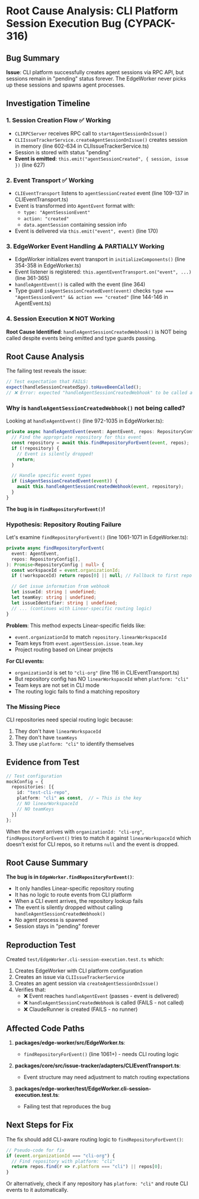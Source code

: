 # Root Cause Analysis: CLI Platform Session Execution Bug (CYPACK-316)

## Bug Summary

**Issue**: CLI platform successfully creates agent sessions via RPC API, but sessions remain in "pending" status forever. The EdgeWorker never picks up these sessions and spawns agent processes.

## Investigation Timeline

### 1. Session Creation Flow ✅ Working
- `CLIRPCServer` receives RPC call to `startAgentSessionOnIssue()`
- `CLIIssueTrackerService.createAgentSessionOnIssue()` creates session in memory (line 602-634 in CLIIssueTrackerService.ts)
- Session is stored with status "pending"
- **Event is emitted**: `this.emit("agentSessionCreated", { session, issue })` (line 627)

### 2. Event Transport ✅ Working
- `CLIEventTransport` listens to `agentSessionCreated` event (line 109-137 in CLIEventTransport.ts)
- Event is transformed into `AgentEvent` format with:
  - `type: "AgentSessionEvent"`
  - `action: "created"`
  - `data.agentSession` containing session info
- Event is delivered via `this.emit("event", event)` (line 170)

### 3. EdgeWorker Event Handling ⚠️ PARTIALLY Working
- EdgeWorker initializes event transport in `initializeComponents()` (line 354-358 in EdgeWorker.ts)
- Event listener is registered: `this.agentEventTransport.on("event", ...)` (line 361-365)
- `handleAgentEvent()` is called with the event (line 364)
- Type guard `isAgentSessionCreatedEvent(event)` checks `type === "AgentSessionEvent" && action === "created"` (line 144-146 in AgentEvent.ts)

### 4. Session Execution ❌ NOT Working

**Root Cause Identified**: `handleAgentSessionCreatedWebhook()` is NOT being called despite events being emitted and type guards passing.

## Root Cause Analysis

The failing test reveals the issue:

```typescript
// Test expectation that FAILS:
expect(handleSessionCreatedSpy).toHaveBeenCalled();
// ❌ Error: expected "handleAgentSessionCreatedWebhook" to be called at least once
```

### Why is `handleAgentSessionCreatedWebhook()` not being called?

Looking at `handleAgentEvent()` (line 972-1035 in EdgeWorker.ts):

```typescript
private async handleAgentEvent(event: AgentEvent, repos: RepositoryConfig[]): Promise<void> {
  // Find the appropriate repository for this event
  const repository = await this.findRepositoryForEvent(event, repos);
  if (!repository) {
    // Event is silently dropped!
    return;
  }

  // Handle specific event types
  if (isAgentSessionCreatedEvent(event)) {
    await this.handleAgentSessionCreatedWebhook(event, repository);
  }
}
```

**The bug is in `findRepositoryForEvent()`!**

### Hypothesis: Repository Routing Failure

Let's examine `findRepositoryForEvent()` (line 1061-1071 in EdgeWorker.ts):

```typescript
private async findRepositoryForEvent(
  event: AgentEvent,
  repos: RepositoryConfig[],
): Promise<RepositoryConfig | null> {
  const workspaceId = event.organizationId;
  if (!workspaceId) return repos[0] || null; // Fallback to first repo

  // Get issue information from webhook
  let issueId: string | undefined;
  let teamKey: string | undefined;
  let issueIdentifier: string | undefined;
  // ... (continues with Linear-specific routing logic)
}
```

**Problem**: This method expects Linear-specific fields like:
- `event.organizationId` to match `repository.linearWorkspaceId`
- Team keys from `event.agentSession.issue.team.key`
- Project routing based on Linear projects

**For CLI events:**
- `organizationId` is set to `"cli-org"` (line 116 in CLIEventTransport.ts)
- But repository config has NO `linearWorkspaceId` when `platform: "cli"`
- Team keys are not set in CLI mode
- The routing logic fails to find a matching repository

### The Missing Piece

CLI repositories need special routing logic because:
1. They don't have `linearWorkspaceId`
2. They don't have `teamKeys`
3. They use `platform: "cli"` to identify themselves

## Evidence from Test

```typescript
// Test configuration
mockConfig = {
  repositories: [{
    id: "test-cli-repo",
    platform: "cli" as const,  // ← This is the key
    // NO linearWorkspaceId
    // NO teamKeys
  }]
};
```

When the event arrives with `organizationId: "cli-org"`, `findRepositoryForEvent()` tries to match it against `linearWorkspaceId` which doesn't exist for CLI repos, so it returns `null` and the event is dropped.

## Root Cause Summary

**The bug is in `EdgeWorker.findRepositoryForEvent()`**:
- It only handles Linear-specific repository routing
- It has no logic to route events from CLI platform
- When a CLI event arrives, the repository lookup fails
- The event is silently dropped without calling `handleAgentSessionCreatedWebhook()`
- No agent process is spawned
- Session stays in "pending" forever

## Reproduction Test

Created `test/EdgeWorker.cli-session-execution.test.ts` which:
1. Creates EdgeWorker with CLI platform configuration
2. Creates an issue via `CLIIssueTrackerService`
3. Creates an agent session via `createAgentSessionOnIssue()`
4. Verifies that:
   - ❌ Event reaches `handleAgentEvent` (passes - event is delivered)
   - ❌ `handleAgentSessionCreatedWebhook` is called (FAILS - not called)
   - ❌ ClaudeRunner is created (FAILS - no runner)

## Affected Code Paths

1. **packages/edge-worker/src/EdgeWorker.ts**:
   - `findRepositoryForEvent()` (line 1061+) - needs CLI routing logic

2. **packages/core/src/issue-tracker/adapters/CLIEventTransport.ts**:
   - Event structure may need adjustment to match routing expectations

3. **packages/edge-worker/test/EdgeWorker.cli-session-execution.test.ts**:
   - Failing test that reproduces the bug

## Next Steps for Fix

The fix should add CLI-aware routing logic to `findRepositoryForEvent()`:

```typescript
// Pseudo-code for fix
if (event.organizationId === "cli-org") {
  // Find repository with platform: "cli"
  return repos.find(r => r.platform === "cli") || repos[0];
}
```

Or alternatively, check if any repository has `platform: "cli"` and route CLI events to it automatically.
